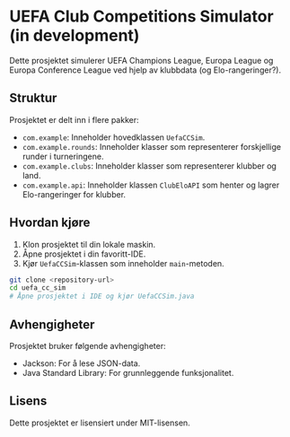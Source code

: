 # UEFA Club Competitions Simulator (in development)

Dette prosjektet simulerer UEFA Champions League, Europa League og Europa Conference League ved hjelp av klubbdata (og Elo-rangeringer?).

## Struktur

Prosjektet er delt inn i flere pakker:

- `com.example`: Inneholder hovedklassen `UefaCCSim`.
- `com.example.rounds`: Inneholder klasser som representerer forskjellige runder i turneringene.
- `com.example.clubs`: Inneholder klasser som representerer klubber og land.
- `com.example.api`: Inneholder klassen `ClubEloAPI` som henter og lagrer Elo-rangeringer for klubber.

## Hvordan kjøre

1. Klon prosjektet til din lokale maskin.
2. Åpne prosjektet i din favoritt-IDE.
3. Kjør `UefaCCSim`-klassen som inneholder `main`-metoden.

```bash
git clone <repository-url>
cd uefa_cc_sim
# Åpne prosjektet i IDE og kjør UefaCCSim.java
```

## Avhengigheter

Prosjektet bruker følgende avhengigheter:

- Jackson: For å lese JSON-data.
- Java Standard Library: For grunnleggende funksjonalitet.

## Lisens

Dette prosjektet er lisensiert under MIT-lisensen.